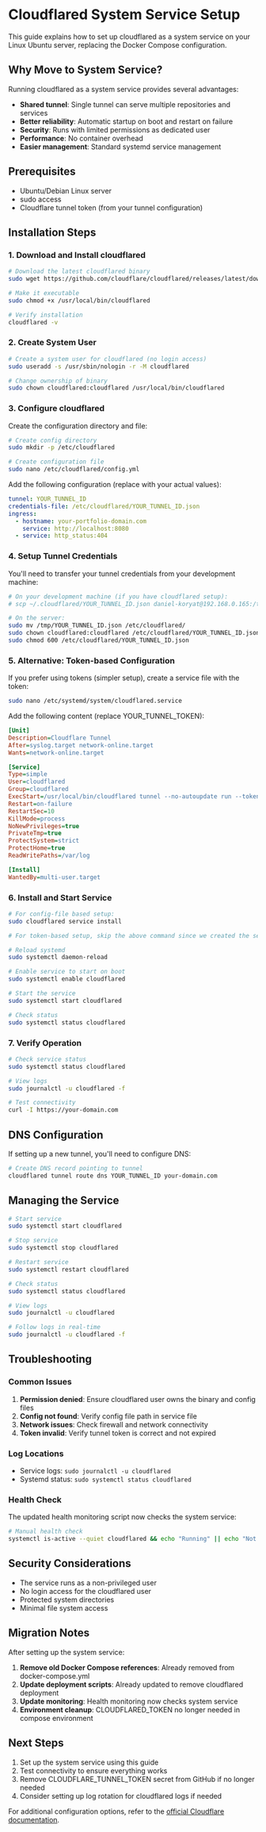 # Cloudflared System Service Setup

This guide explains how to set up cloudflared as a system service on your Linux Ubuntu server, replacing the Docker Compose configuration.

## Why Move to System Service?

Running cloudflared as a system service provides several advantages:
- **Shared tunnel**: Single tunnel can serve multiple repositories and services
- **Better reliability**: Automatic startup on boot and restart on failure
- **Security**: Runs with limited permissions as dedicated user
- **Performance**: No container overhead
- **Easier management**: Standard systemd service management

## Prerequisites

- Ubuntu/Debian Linux server
- sudo access
- Cloudflare tunnel token (from your tunnel configuration)

## Installation Steps

### 1. Download and Install cloudflared

```bash
# Download the latest cloudflared binary
sudo wget https://github.com/cloudflare/cloudflared/releases/latest/download/cloudflared-linux-amd64 -O /usr/local/bin/cloudflared

# Make it executable
sudo chmod +x /usr/local/bin/cloudflared

# Verify installation
cloudflared -v
```

### 2. Create System User

```bash
# Create a system user for cloudflared (no login access)
sudo useradd -s /usr/sbin/nologin -r -M cloudflared

# Change ownership of binary
sudo chown cloudflared:cloudflared /usr/local/bin/cloudflared
```

### 3. Configure cloudflared

Create the configuration directory and file:

```bash
# Create config directory
sudo mkdir -p /etc/cloudflared

# Create configuration file
sudo nano /etc/cloudflared/config.yml
```

Add the following configuration (replace with your actual values):

```yaml
tunnel: YOUR_TUNNEL_ID
credentials-file: /etc/cloudflared/YOUR_TUNNEL_ID.json
ingress:
  - hostname: your-portfolio-domain.com
    service: http://localhost:8080
  - service: http_status:404
```

### 4. Setup Tunnel Credentials

You'll need to transfer your tunnel credentials from your development machine:

```bash
# On your development machine (if you have cloudflared setup):
# scp ~/.cloudflared/YOUR_TUNNEL_ID.json daniel-koryat@192.168.0.165:/tmp/

# On the server:
sudo mv /tmp/YOUR_TUNNEL_ID.json /etc/cloudflared/
sudo chown cloudflared:cloudflared /etc/cloudflared/YOUR_TUNNEL_ID.json
sudo chmod 600 /etc/cloudflared/YOUR_TUNNEL_ID.json
```

### 5. Alternative: Token-based Configuration

If you prefer using tokens (simpler setup), create a service file with the token:

```bash
sudo nano /etc/systemd/system/cloudflared.service
```

Add the following content (replace YOUR_TUNNEL_TOKEN):

```ini
[Unit]
Description=Cloudflare Tunnel
After=syslog.target network-online.target
Wants=network-online.target

[Service]
Type=simple
User=cloudflared
Group=cloudflared
ExecStart=/usr/local/bin/cloudflared tunnel --no-autoupdate run --token YOUR_TUNNEL_TOKEN
Restart=on-failure
RestartSec=10
KillMode=process
NoNewPrivileges=true
PrivateTmp=true
ProtectSystem=strict
ProtectHome=true
ReadWritePaths=/var/log

[Install]
WantedBy=multi-user.target
```

### 6. Install and Start Service

```bash
# For config-file based setup:
sudo cloudflared service install

# For token-based setup, skip the above command since we created the service file manually

# Reload systemd
sudo systemctl daemon-reload

# Enable service to start on boot
sudo systemctl enable cloudflared

# Start the service
sudo systemctl start cloudflared

# Check status
sudo systemctl status cloudflared
```

### 7. Verify Operation

```bash
# Check service status
sudo systemctl status cloudflared

# View logs
sudo journalctl -u cloudflared -f

# Test connectivity
curl -I https://your-domain.com
```

## DNS Configuration

If setting up a new tunnel, you'll need to configure DNS:

```bash
# Create DNS record pointing to tunnel
cloudflared tunnel route dns YOUR_TUNNEL_ID your-domain.com
```

## Managing the Service

```bash
# Start service
sudo systemctl start cloudflared

# Stop service
sudo systemctl stop cloudflared

# Restart service
sudo systemctl restart cloudflared

# Check status
sudo systemctl status cloudflared

# View logs
sudo journalctl -u cloudflared

# Follow logs in real-time
sudo journalctl -u cloudflared -f
```

## Troubleshooting

### Common Issues

1. **Permission denied**: Ensure cloudflared user owns the binary and config files
2. **Config not found**: Verify config file path in service file
3. **Network issues**: Check firewall and network connectivity
4. **Token invalid**: Verify tunnel token is correct and not expired

### Log Locations

- Service logs: `sudo journalctl -u cloudflared`
- Systemd status: `sudo systemctl status cloudflared`

### Health Check

The updated health monitoring script now checks the system service:

```bash
# Manual health check
systemctl is-active --quiet cloudflared && echo "Running" || echo "Not running"
```

## Security Considerations

- The service runs as a non-privileged user
- No login access for the cloudflared user
- Protected system directories
- Minimal file system access

## Migration Notes

After setting up the system service:

1. **Remove old Docker Compose references**: Already removed from docker-compose.yml
2. **Update deployment scripts**: Already updated to remove cloudflared deployment
3. **Update monitoring**: Health monitoring now checks system service
4. **Environment cleanup**: CLOUDFLARED_TOKEN no longer needed in compose environment

## Next Steps

1. Set up the system service using this guide
2. Test connectivity to ensure everything works
3. Remove CLOUDFLARE_TUNNEL_TOKEN secret from GitHub if no longer needed
4. Consider setting up log rotation for cloudflared logs if needed

For additional configuration options, refer to the [official Cloudflare documentation](https://developers.cloudflare.com/cloudflare-one/connections/connect-networks/configure-tunnels/local-management/as-a-service/linux/). 